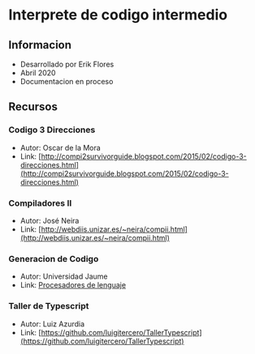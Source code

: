 # Interprete de codigo intermedio
## Informacion
- Desarrollado por Erik Flores
- Abril 2020
- Documentacion en proceso
## Recursos
### Codigo 3 Direcciones
- Autor: Oscar de la Mora
- Link: [http://compi2survivorguide.blogspot.com/2015/02/codigo-3-direcciones.html](http://compi2survivorguide.blogspot.com/2015/02/codigo-3-direcciones.html)

### Compiladores II
- Autor: José Neira
- Link: [http://webdiis.unizar.es/~neira/compii.html](http://webdiis.unizar.es/~neira/compii.html)


### Generacion de Codigo
- Autor: Universidad Jaume
- Link: [Procesadores de lenguaje](http://repositori.uji.es/xmlui/bitstream/handle/10234/5916/codigo.apun.pdf;jsessionid=8CC4BBBB9D6CC2B168CB9D07A6931E09?sequence=1)

### Taller de Typescript
- Autor: Luiz Azurdia
- Link: [https://github.com/luigitercero/TallerTypescript](https://github.com/luigitercero/TallerTypescript)

